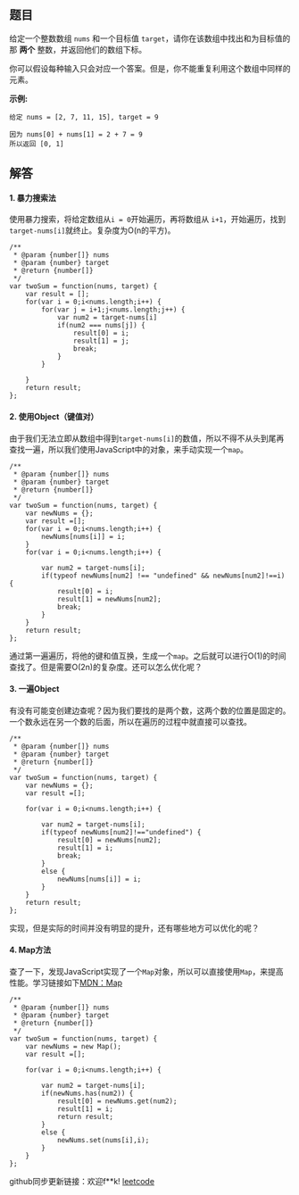 ## 题目

给定一个整数数组 `nums` 和一个目标值 `target`，请你在该数组中找出和为目标值的那 **两个** 整数，并返回他们的数组下标。

你可以假设每种输入只会对应一个答案。但是，你不能重复利用这个数组中同样的元素。

**示例:**

```
给定 nums = [2, 7, 11, 15], target = 9

因为 nums[0] + nums[1] = 2 + 7 = 9
所以返回 [0, 1]
```

## 解答

#### 1. 暴力搜索法

使用暴力搜索，将给定数组从`i = 0`开始遍历，再将数组从 `i+1`，开始遍历，找到`target-nums[i]`就终止。复杂度为O(n的平方)。

```
/**
 * @param {number[]} nums
 * @param {number} target
 * @return {number[]}
 */
var twoSum = function(nums, target) {
    var result = [];
    for(var i = 0;i<nums.length;i++) {
        for(var j = i+1;j<nums.length;j++) {
            var num2 = target-nums[i]
            if(num2 === nums[j]) {
                result[0] = i;
                result[1] = j;
                break;
            }
        }
            
    }
    return result;
};
```

#### 2. 使用Object（键值对）

由于我们无法立即从数组中得到`target-nums[i]`的数值，所以不得不从头到尾再查找一遍，所以我们使用JavaScript中的对象，来手动实现一个`map`。

```
/**
 * @param {number[]} nums
 * @param {number} target
 * @return {number[]}
 */
var twoSum = function(nums, target) {
    var newNums = {};
    var result =[];
    for(var i = 0;i<nums.length;i++) {
        newNums[nums[i]] = i;
    }
    for(var i = 0;i<nums.length;i++) {
        
        var num2 = target-nums[i];
        if(typeof newNums[num2] !== "undefined" && newNums[num2]!==i) {
            result[0] = i;
            result[1] = newNums[num2];
            break;
        }
    }
    return result;
};
```

通过第一遍遍历，将他的键和值互换，生成一个`map`。之后就可以进行O(1)的时间查找了。但是需要O(2n)的复杂度。还可以怎么优化呢？

#### 3. 一遍Object

有没有可能变创建边查呢？因为我们要找的是两个数，这两个数的位置是固定的。一个数永远在另一个数的后面，所以在遍历的过程中就直接可以查找。

```
/**
 * @param {number[]} nums
 * @param {number} target
 * @return {number[]}
 */
var twoSum = function(nums, target) {
    var newNums = {};
    var result =[];

    for(var i = 0;i<nums.length;i++) {
        
        var num2 = target-nums[i];
        if(typeof newNums[num2]!=="undefined") {
            result[0] = newNums[num2];
            result[1] = i;
            break;
        }
        else {
            newNums[nums[i]] = i;
        }
    }
    return result;
};
```

实现，但是实际的时间并没有明显的提升，还有哪些地方可以优化的呢？

#### 4. Map方法

查了一下，发现JavaScript实现了一个`Map`对象，所以可以直接使用`Map`，来提高性能。学习链接如下[MDN：Map](https://developer.mozilla.org/zh-CN/docs/Web/JavaScript/Reference/Global_Objects/Map)

```
/**
 * @param {number[]} nums
 * @param {number} target
 * @return {number[]}
 */
var twoSum = function(nums, target) {
    var newNums = new Map();
    var result =[];

    for(var i = 0;i<nums.length;i++) {
        
        var num2 = target-nums[i];
        if(newNums.has(num2)) {
            result[0] = newNums.get(num2);
            result[1] = i;
            return result;
        }
        else {
            newNums.set(nums[i],i);
        }
    }
};
```



github同步更新链接：欢迎f**k! [leetcode](https://github.com/ZTYZZ/leetcode-of-javascript-solution)